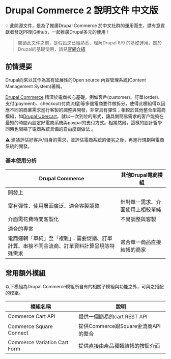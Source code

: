 # Drupal Commerce 2 說明文件 中文版

<aside>
💡 此開源文件，是為了推廣Drupal Commerce 於中文社群的運用而生，請有意貢獻者發送PR到Github，一起推廣Drupal多元的使用！

</aside>

> 閱讀此文件之前，是假設您已經熟悉、理解Drupal 8/9 的基礎運用。關於Drupal的基礎使用，請見[官網介紹](https://www.drupal.org/documentation)
>

## 前情提要

Drupal向來以其作為富有延展性的Open source 內容管理系統(Content Management System)著稱。

[Drupal Commerce](https://www.drupal.org/project/commerce) 精深於電商核心基礎，例如客戶(customer)、訂單(order)、支付(payment)、checkout(付款流程)等多個電商要件做拆分，使得此模組得以因應不同的商業需求進行客製的調整與開發，非常具有彈性；相較於其他整合型電商模組，如[Drupal Ubercart](https://www.drupal.org/project/ubercart)，就以一次到位的形式，讓具備簡易需求的客戶能夠在最短的時間內設定好電商系統與paypal的支付方式。相當然爾，這樣的設計哲學同時也限縮了電商系統具備的自由度跟做法 。

<aside>
⚠️ 建議評估好客戶/自身的需求，並評估電商系統的優劣之後，再進行規劃與電商系統的開發。

</aside>

### 基本使用分析

| Drupal Commerce | 其他Drupal電商模組 |
| --- | --- |
| 開發上 |  |
| 富有彈性、使用層面廣泛、適合客製調整 | 針對單一需求、介面使用上相較單純 |
| 介面需花費時間客製化 | 不易調整與客製 |
| 適合的專案 |  |
| 電商邏輯「單純」至「複雜」：需要促銷、訂單計算、串接不同金流商、訂單資料計算呈現等特殊需求 | 適合單一商品直接結帳的商家 |

## 常用額外模組

以下模組為Drupal Commerce模組所自有的相關子模組與功能之外，可與之搭配的模組。

| 模組名稱 | 說明 |
| --- | --- |
| Commerce Cart API | 提供一個簡易的cart REST API |
| Commerce Square Connect | 提供Commerce跟Square金流商API的整合 |
| Commerce Variation Cart Form | 提供直接由產品種類結帳的按鈕介面 |